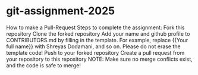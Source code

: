 # git-assignment-2025
How to make a Pull-Request
Steps to complete the assignment:
Fork this repository
Clone the forked repository
Add your name and github profile to CONTRIBUTORS.md by filling in the template.
For example, replace {{Your full name}} with Shreyas Dodamani, and so on.
Please do not erase the template code!
Push to your forked repository
Create a pull request from your repository to this repository
NOTE: Make sure no merge conflicts exist, and the code is safe to merge!
